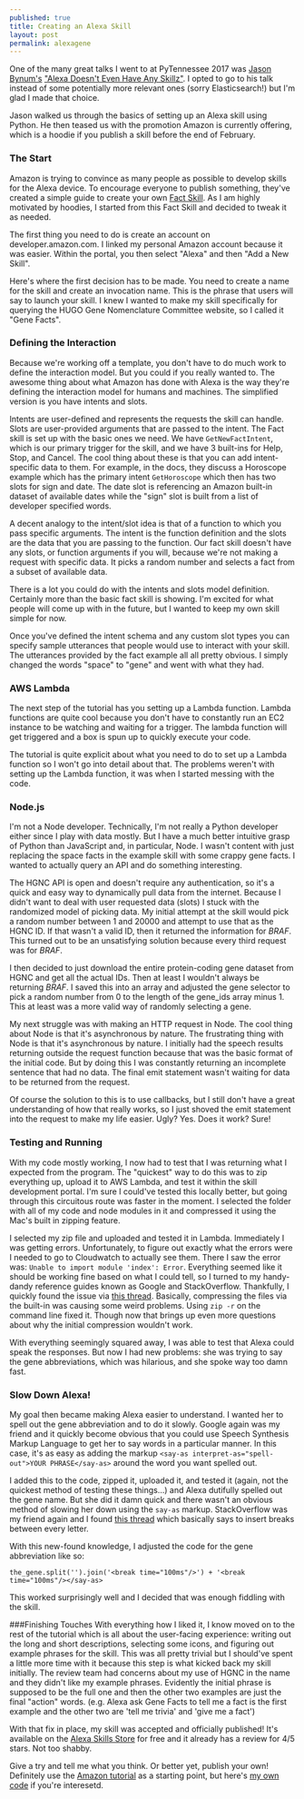 ```yaml
---
published: true
title: Creating an Alexa Skill
layout: post
permalink: alexagene
---
```

One of the many great talks I went to at PyTennessee 2017 was [Jason Bynum's](https://twitter.com/jasonbynum) ["Alexa Doesn't Even Have Any Skillz"](https://www.pytennessee.org/schedule/presentation/151/). I opted to go to his talk instead of some potentially more relevant ones (sorry Elasticsearch!) but I'm glad I made that choice.

Jason walked us through the basics of setting up an Alexa skill using Python. He then teased us with the promotion Amazon is currently offering, which is a hoodie if you publish a skill before the end of February.

### The Start
Amazon is trying to convince as many people as possible to develop skills for the Alexa device. To encourage everyone to publish something, they've created a simple guide to create your own [Fact Skill](https://developer.amazon.com/public/solutions/alexa/alexa-skills-kit/content/fact-skill-1). As I am highly motivated by hoodies, I started from this Fact Skill and decided to tweak it as needed.

The first thing you need to do is create an account on developer.amazon.com. I linked my personal Amazon account because it was easier. Within the portal, you then select "Alexa" and then "Add a New Skill".

Here's where the first decision has to be made. You need to create a name for the skill and create an invocation name. This is the phrase that users will say to launch your skill. I knew I wanted to make my skill specifically for querying the HUGO Gene Nomenclature Committee website, so I called it "Gene Facts".

### Defining the Interaction
Because we're working off a template, you don't have to do much work to define the interaction model. But you could if you really wanted to. The awesome thing about what Amazon has done with Alexa is the way they're defining the interaction model for humans and machines. The simplified version is you have intents and slots.

Intents are user-defined and represents the requests the skill can handle. Slots are user-provided arguments that are passed to the intent. The Fact skill is set up with the basic ones we need. We have `GetNewFactIntent`, which is our primary trigger for the skill, and we have 3 built-ins for Help, Stop, and Cancel. The cool thing about these is that you can add intent-specific data to them. For example, in the docs, they discuss a Horoscope example which has the primary intent `GetHoroscope` which then has two slots for sign and date. The date slot is referencing an Amazon built-in dataset of available dates while the "sign" slot is built from a list of developer specified words.

A decent analogy to the intent/slot idea is that of a function to which you pass specific arguments. The intent is the function definition and the slots are the data that you are passing to the function. Our fact skill doesn't have any slots, or function arguments if you will, because we're not making a request with specific data. It picks a random number and selects a fact from a subset of available data.

There is a lot you could do with the intents and slots model definition. Certainly more than the basic fact skill is showing. I'm excited for what people will come up with in the future, but I wanted to keep my own skill simple for now.

Once you've defined the intent schema and any custom slot types you can specify sample utterances that people would use to interact with your skill. The utterances provided by the fact example all all pretty obvious. I simply changed the words "space" to "gene" and went with what they had.

### AWS Lambda
The next step of the tutorial has you setting up a Lambda function. Lambda functions are quite cool because you don't have to constantly run an EC2 instance to be watching and waiting for a trigger. The lambda function will get triggered and a box is spun up to quickly execute your code.

The tutorial is quite explicit about what you need to do to set up a Lambda function so I won't go into detail about that. The problems weren't with setting up the Lambda function, it was when I started messing with the code.

### Node.js
I'm not a Node developer. Technically, I'm not really a Python developer either since I play with data mostly. But I have a much better intuitive grasp of Python than JavaScript and, in particular, Node. I wasn't content with just replacing the space facts in the example skill with some crappy gene facts. I wanted to actually query an API and do something interesting.

The HGNC API is open and doesn't require any authentication, so it's a quick and easy way to dynamically pull data from the internet. Because I didn't want to deal with user requested data (slots) I stuck with the randomized model of picking data. My initial attempt at the skill would pick a random number between 1 and 20000 and attempt to use that as the HGNC ID. If that wasn't a valid ID, then it returned the information for _BRAF_. This turned out to be an unsatisfying solution because every third request was for _BRAF_.

I then decided to just download the entire protein-coding gene dataset from HGNC and get all the actual IDs. Then at least I wouldn't always be returning _BRAF_. I saved this into an array and adjusted the gene selector to pick a random number from 0 to the length of the gene_ids array minus 1. This at least was a more valid way of randomly selecting a gene.

My next struggle was with making an HTTP request in Node. The cool thing about Node is that it's asynchronous by nature. The frustrating thing with Node is that it's asynchronous by nature. I initially had the speech results returning outside the request function because that was the basic format of the initial code. But by doing this I was constantly returning an incomplete sentence that had no data. The final emit statement wasn't waiting for data to be returned from the request.

Of course the solution to this is to use callbacks, but I still don't have a great understanding of how that really works, so I just shoved the emit statement into the request to make my life easier. Ugly? Yes. Does it work? Sure!

### Testing and Running
With my code mostly working, I now had to test that I was returning what I expected from the program. The "quickest" way to do this was to zip everything up, upload it to AWS Lambda, and test it within the skill development portal. I'm sure I could've tested this locally better, but going through this circuitous route was faster in the moment. I selected the folder with all of my code and node modules in it and compressed it using the Mac's built in zipping feature.

I selected my zip file and uploaded and tested it in Lambda. Immediately I was getting errors. Unfortunately, to figure out exactly what the errors were I needed to go to Cloudwatch to actually see them. There I saw the error was: `Unable to import module 'index': Error`. Everything seemed like it should be working fine based on what I could tell, so I turned to my handy-dandy reference guides known as Google and StackOverflow. Thankfully, I quickly found the issue via [this thread](http://stackoverflow.com/questions/41750026/aws-lambda-error-cannot-find-module-var-task-index). Basically, compressing the files via the built-in was causing some weird problems. Using `zip -r` on the command line fixed it. Though now that brings up even more questions about why the initial compression wouldn't work.

With everything seemingly squared away, I was able to test that Alexa could speak the responses. But now I had new problems: she was trying to say the gene abbreviations, which was hilarious, and she spoke way too damn fast.

### Slow Down Alexa!
My goal then became making Alexa easier to understand. I wanted her to spell out the gene abbreviation and to do it slowly. Google again was my friend and it quickly become obvious that you could use Speech Synthesis Markup Language to get her to say words in a particular manner. In this case, it's as easy as adding the markup `<say-as interpret-as="spell-out">YOUR PHRASE</say-as>` around the word you want spelled out.

I added this to the code, zipped it, uploaded it, and tested it (again, not the quickest method of testing these things...) and Alexa dutifully spelled out the gene name. But she did it damn quick and there wasn't an obvious method of slowing her down using the `say-as` markup. StackOverflow was my friend again and I found [this thread](http://stackoverflow.com/questions/37885565/alexa-skill-ssml-talking-speed#) which basically says to insert breaks between every letter.

With this new-found knowledge, I adjusted the code for the gene abbreviation like so:

`the_gene.split('').join('<break time="100ms"/>') + '<break time="100ms"/></say-as>`

This worked surprisingly well and I decided that was enough fiddling with the skill.

###Finishing Touches
With everything how I liked it, I know moved on to the rest of the tutorial which is all about the user-facing experience: writing out the long and short descriptions, selecting some icons, and figuring out example phrases for the skill. This was all pretty trivial but I should've spent a little more time with it because this step is what kicked back my skill initially. The review team had concerns about my use of HGNC in the name and they didn't like my example phrases. Evidently the initial phrase is supposed to be the full one and then the other two examples are just the final "action" words. (e.g. Alexa ask Gene Facts to tell me a fact is the first example and the other two are 'tell me trivia' and 'give me a fact')

With that fix in place, my skill was accepted and officially published! It's available on the [Alexa Skills Store](https://www.amazon.com/Taylor-Murphy-Unofficial-HGNC-Facts/dp/B01N806ZT6/ref=sr_1_1?s=digital-skills&ie=UTF8&qid=1487711634&sr=1-1&keywords=gene+facts) for free and it already has a review for 4/5 stars. Not too shabby.

Give a try and tell me what you think. Or better yet, publish your own! Definitely use the [Amazon tutorial](https://developer.amazon.com/public/solutions/alexa/alexa-skills-kit/content/fact-skill-1) as a starting point, but here's [my own code](https://github.com/tayloramurphy/gene-facts/blob/master/index.js) if you're interesetd.
